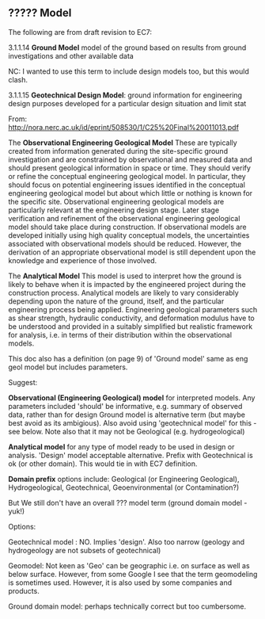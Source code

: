 ## ????? Model ##

The following are from draft revision to EC7:

3.1.1.14 **Ground Model** model of the ground based on results from ground investigations and other available data

NC: I wanted to use this term to include design models too, but this would clash.

3.1.1.15 **Geotechnical Design Model**: ground information for engineering design purposes developed for a particular design situation and limit stat

From: http://nora.nerc.ac.uk/id/eprint/508530/1/C25%20Final%20011013.pdf

The **Observational Engineering Geological Model** These are typically 
created from information generated during the site-specific ground 
investigation and are constrained by observational and measured data and 
should present geological information in space or time. They should verify 
or refine the conceptual engineering geological model. In particular, they 
should focus on potential engineering issues identified in the conceptual 
engineering geological model but about which little or nothing is known 
for the specific site.  Observational engineering geological models are 
particularly relevant at the engineering design stage. Later stage 
verification and refinement of the observational engineering geological 
model should take place during construction. If observational models are 
developed initially using high quality conceptual models, the uncertainties 
associated with observational models should be reduced. However, the 
derivation of an appropriate observational model is still dependent upon 
the knowledge and experience of those involved. 
 
The **Analytical Model** This model is used to interpret how the ground is 
likely to behave when it is impacted by the engineered project during the 
construction process. Analytical models are likely to vary considerably 
depending upon the nature of the ground, itself, and the particular 
engineering process being applied. Engineering geological parameters 
such as shear strength, hydraulic conductivity, and deformation modulus 
have to be understood and provided in a suitably simplified but realistic 
framework for analysis, i.e. in terms of their distribution within the 
observational models.

This doc also has a definition (on page 9) of 'Ground model' same as eng geol model but includes parameters.

Suggest:

**Observational (Engineering Geological) model** for interpreted models.
Any parameters included 'should' be informative, e.g. summary of observed data, rather than for design
Ground model is alternative term (but maybe best avoid as its ambigious). 
Also avoid using 'geotechnical model' for this - see below.
Note also that it may not be Geological (e.g. hydrogeological)

**Analytical model** for any type of model ready to be used in design or analysis.
'Design' model acceptable alternative.  Prefix with Geotechnical is ok (or other domain). This would tie in with EC7 definition.

**Domain prefix** options include: Geological (or Engineering Geological), Hydrogeological, Geotechnical, Geoenvironmental (or Contamination?)

But We still don't have an overall ??? model term (ground domain model - yuk!)

Options:

Geotechnical model : NO. Implies 'design'. Also too narrow (geology and hydrogeology are not subsets of geotechnical)

Geomodel: Not keen as 'Geo' can be geographic i.e. on surface as well as below surface. However, from some Google I see that the term geomodeling is sometimes used. However, it is also used by some companies and products.

Ground domain model: perhaps technically correct but too cumbersome.




